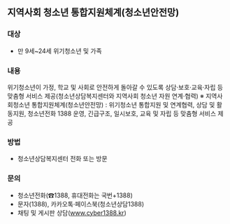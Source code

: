 ## 지역사회 청소년 통합지원체계(청소년안전망)

### 대상
- 만 9세~24세 위기청소년 및 가족

### 내용
위기청소년이 가정, 학교 및 사회로 안전하게 돌아갈 수 있도록 상담·보호·교육·자립 등 맞춤형 서비스 제공(청소년상담복지센터와 지역사회 청소년 자원 연계·협력)
※ 지역사회청소년 통합지원체계(청소년안전망) : 위기청소년 통합지원 및 연계협력, 상담 및 활동지원, 청소년전화 1388 운영, 긴급구조, 일시보호, 교육 및 자립 등 맞춤형 서비스 제공

### 방법
- 청소년상담복지센터 전화 또는 방문

### 문의
- 청소년전화(☎1388, 휴대전화는 국번+1388)
- 문자(1388), 카카오톡·페이스북(청소년상담1388)
- 채팅 및 게시판 상담(www.cyber1388.kr)
